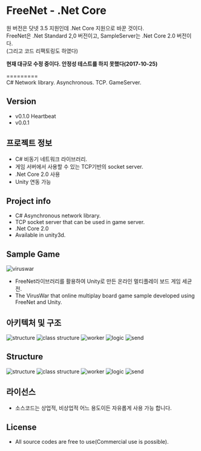FreeNet - .Net Core 
=========
원 버전은 닷넷 3.5 지원인데 .Net Core 지원으로 바꾼 것이다.  
FreeNet은 .Net Standard 2,0 버전이고, SampleServer는 .Net Core 2.0 버전이다.  
(그리고 코드 리팩토링도 하였다)    
   
**현재 대규모 수정 중이다. 안정성 테스트를 하지 못했다(2017-10-25)**     
   
=========   
C# Network library. Asynchronous. TCP. GameServer.

Version
----------
* v0.1.0 Heartbeat
* v0.0.1

프로젝트 정보
----------
* C# 비동기 네트워크 라이브러리.
* 게임 서버에서 사용할 수 있는 TCP기반의 socket server.
* .Net Core 2.0 사용
* Unity 연동 가능

Project info
----------
* C# Asynchronous network library.
* TCP socket server that can be used in game server.
* .Net Core 2.0
* Available in unity3d.

Sample Game
----------
![viruswar](https://github.com/sunduk/FreeNet/blob/master/viruswar/client/doc/screenshot.png?raw=true)
* FreeNet라이브러리를 활용하여 Unity로 만든 온라인 멀티플레이 보드 게임 세균전.
* The VirusWar that online multiplay board game sample developed using FreeNet and Unity.

아키텍처 및 구조   
----------
![structure](https://github.com/sunduk/FreeNet/blob/master/documents/struct.png?raw=true)
![class structure](https://github.com/sunduk/FreeNet/blob/master/documents/class_struct.png?raw=true)
![worker](https://github.com/sunduk/FreeNet/blob/master/documents/worker_thread.png?raw=true)
![logic](https://github.com/sunduk/FreeNet/blob/master/documents/logic_thread.png?raw=true)
![send](https://github.com/sunduk/FreeNet/blob/master/documents/send.png?raw=true)

Structure
----------
![structure](https://github.com/sunduk/FreeNet/blob/master/documents/struct_en.png?raw=true)
![class structure](https://github.com/sunduk/FreeNet/blob/master/documents/class_struct_en.png?raw=true)
![worker](https://github.com/sunduk/FreeNet/blob/master/documents/worker_thread_en.png?raw=true)
![logic](https://github.com/sunduk/FreeNet/blob/master/documents/logic_thread_en.png?raw=true)
![send](https://github.com/sunduk/FreeNet/blob/master/documents/send_en.png?raw=true)


라이선스
----------
* 소스코드는 상업적, 비상업적 어느 용도이든 자유롭게 사용 가능 합니다.

License
----------
* All source codes are free to use(Commercial use is possible).
